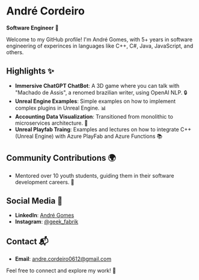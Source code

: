 

# André Cordeiro

**Software Engineer** 🚀

Welcome to my GitHub profile! I'm André Gomes, with 5+ years in software engineering of experinces in languages like C++, C#, Java, JavaScript, and others.

## Highlights ✨

- **Immersive ChatGPT ChatBot**: A 3D game where you can talk with "Machado de Assis", a renomed brazilian writer, using OpenAI NLP. 🔒
- **Unreal Engine Examples**: Simple examples on how to implement complex plugins in Unreal Engine. 📊
- **Accounting Data Visualization**: Transitioned from monolithic to microservices architecture. 🔄
- **Unreal Playfab Traing**: Examples and lectures on how to integrate C++ (Unreal Engine) with Azure PlayFab and Azure Functions 📚

## Community Contributions 🌍

- Mentored over 10 youth students, guiding them in their software development careers. 🤝

## Social Media 📱

- **LinkedIn**: [André Gomes](https://www.linkedin.com/in/andréluizcordeirogomes/)
- **Instagram**: [@geek_fabrik](https://www.instagram.com/geek_fabrik/)

## Contact 📬

- **Email**: [andre.cordeiro0612@gmail.com](mailto:andre.cordeiro0612@gmail.com)

Feel free to connect and explore my work! 🌟
